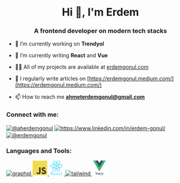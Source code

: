 <h1 align="center">Hi 👋, I'm Erdem</h1>
<h3 align="center">A frontend developer on modern tech stacks</h3>

- 🔭 I’m currently working on **Trendyol**

- 🌱 I’m currently writing  **React** and **Vue**

- 👨‍💻 All of my projects are available at [erdemgonul.com](https://www.erdemgonul.com)

- 📝 I regularly write articles on [https://erdemgonul.medium.com/](https://erdemgonul.medium.com/)

- 📫 How to reach me **ahmeterdemgonul@gmail.com**

<h3 align="left">Connect with me:</h3>
<p align="left">
<a href="https://twitter.com/@aherdemgonul" target="blank"><img align="center" src="https://raw.githubusercontent.com/rahuldkjain/github-profile-readme-generator/master/src/images/icons/Social/twitter.svg" alt="@aherdemgonul" height="30" width="40" /></a>
<a href="https://linkedin.com/in/https://www.linkedin.com/in/erdem-gonul/" target="blank"><img align="center" src="https://raw.githubusercontent.com/rahuldkjain/github-profile-readme-generator/master/src/images/icons/Social/linked-in-alt.svg" alt="https://www.linkedin.com/in/erdem-gonul/" height="30" width="40" /></a>
<a href="https://medium.com/@erdemgonul" target="blank"><img align="center" src="https://raw.githubusercontent.com/rahuldkjain/github-profile-readme-generator/master/src/images/icons/Social/medium.svg" alt="@erdemgonul" height="30" width="40" /></a>
</p>

<h3 align="left">Languages and Tools:</h3>
<p align="left"> <a href="https://graphql.org" target="_blank"> <img src="https://www.vectorlogo.zone/logos/graphql/graphql-icon.svg" alt="graphql" width="40" height="40"/> </a> <a href="https://developer.mozilla.org/en-US/docs/Web/JavaScript" target="_blank"> <img src="https://raw.githubusercontent.com/devicons/devicon/master/icons/javascript/javascript-original.svg" alt="javascript" width="40" height="40"/> </a> <a href="https://reactjs.org/" target="_blank"> <img src="https://raw.githubusercontent.com/devicons/devicon/master/icons/react/react-original-wordmark.svg" alt="react" width="40" height="40"/> </a> <a href="https://tailwindcss.com/" target="_blank"> <img src="https://www.vectorlogo.zone/logos/tailwindcss/tailwindcss-icon.svg" alt="tailwind" width="40" height="40"/> </a> <a href="https://vuejs.org/" target="_blank"> <img src="https://raw.githubusercontent.com/devicons/devicon/master/icons/vuejs/vuejs-original-wordmark.svg" alt="vuejs" width="40" height="40"/> </a> </p>
